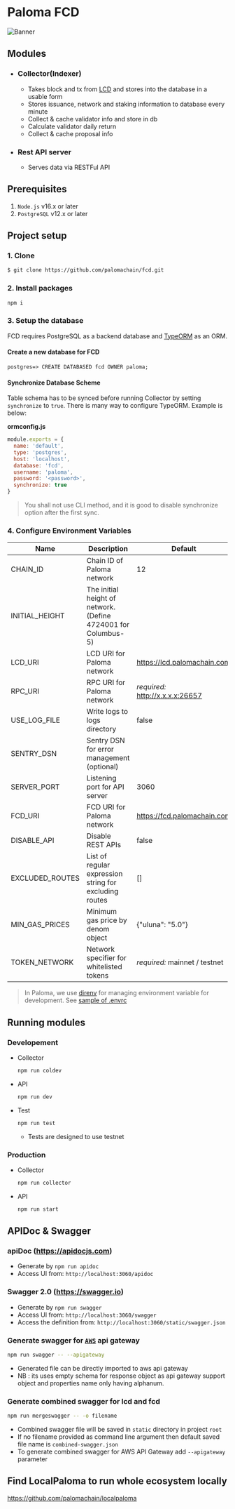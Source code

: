 # Paloma FCD

![Banner](banner.png)

## Modules

- ### Collector(Indexer)
  - Takes block and tx from [LCD](https://docs.paloma.money/How-to/Start-LCD.html#start-the-light-client-daemon-lcd) and stores into the database in a usable form
  - Stores issuance, network and staking information to database every minute
  - Collect & cache validator info and store in db
  - Calculate validator daily return
  - Collect & cache proposal info
- ### Rest API server
  - Serves data via RESTFul API

## Prerequisites

1. `Node.js` v16.x or later
1. `PostgreSQL` v12.x or later

## Project setup

### 1. Clone

```bash
$ git clone https://github.com/palomachain/fcd.git
```

### 2. Install packages

```bash
npm i
```

### 3. Setup the database

FCD requires PostgreSQL as a backend database and [TypeORM](https://github.com/typeorm/typeorm) as an ORM.

#### Create a new database for FCD

```psql
postgres=> CREATE DATABASED fcd OWNER paloma;
```

#### Synchronize Database Scheme

Table schema has to be synced before running Collector by setting `synchronize` to `true`. There is many way to configure TypeORM. Example is below:

**ormconfig.js**

```javascript
module.exports = {
  name: 'default',
  type: 'postgres',
  host: 'localhost',
  database: 'fcd',
  username: 'paloma',
  password: '<password>',
  synchronize: true
}
```

> You shall not use CLI method, and it is good to disable synchronize option after the first sync.

### 4. Configure Environment Variables

| Name                | Description                                                    | Default                                                                                | Module(s)      |
| ------------------- | -------------------------------------------------------------- | -------------------------------------------------------------------------------------- | -------------- |
| CHAIN_ID            | Chain ID of Paloma network                                      | 12                                                                              | API, Collector |
| INITIAL_HEIGHT      | The initial height of network. (Define 4724001 for Columbus-5) |                                                                                        | Collector      |
| LCD_URI             | LCD URI for Paloma network                                      | https://lcd.palomachain.com                                                           | API, Collector |
| RPC_URI             | RPC URI for Paloma network                                      | _required:_ http://x.x.x.x:26657                                                       | API, Collector |
| USE_LOG_FILE        | Write logs to logs directory                                   | false                                                                                  | API, Collector |
| SENTRY_DSN          | Sentry DSN for error management (optional)                     |                                                                                        | API, Collector |
| SERVER_PORT         | Listening port for API server                                  | 3060                                                                                   | API            |
| FCD_URI             | FCD URI for Paloma network                                      | https://fcd.palomachain.com                                                           | API            |
| DISABLE_API         | Disable REST APIs                                              | false                                                                                  | API            |
| EXCLUDED_ROUTES     | List of regular expression string for excluding routes         | []                                                                                     | API            |
| MIN_GAS_PRICES      | Minimum gas price by denom object                              | {"uluna": "5.0"} | API            |
| TOKEN_NETWORK       | Network specifier for whitelisted tokens                       | _required:_ mainnet / testnet                                                          | API            |

> In Paloma, we use [direnv](https://direnv.net) for managing environment variable for development. See [sample of .envrc](.envrc_sample)

## Running modules

### Developement

- Collector
  ```bash
  npm run coldev
  ```
- API
  ```bash
  npm run dev
  ```
- Test
  ```bash
  npm run test
  ```
  - Tests are designed to use testnet

### Production

- Collector
  ```bash
  npm run collector
  ```
- API
  ```bash
  npm run start
  ```

## APIDoc & Swagger

### apiDoc (https://apidocjs.com)

- Generate by `npm run apidoc`
- Access UI from: `http://localhost:3060/apidoc`

### Swagger 2.0 (https://swagger.io)

- Generate by `npm run swagger`
- Access UI from: `http://localhost:3060/swagger`
- Access the definition from: `http://localhost:3060/static/swagger.json`

### Generate swagger for [`AWS`](https://aws.amazon.com/api-gateway/) api gateway

```sh
npm run swagger -- --apigateway
```

- Generated file can be directly imported to aws api gateway
- NB : its uses empty schema for response object as api gateway support object and properties name only having alphanum.

### Generate combined swagger for lcd and fcd

```sh
npm run mergeswagger -- -o filename
```

- Combined swagger file will be saved in `static` directory in project `root`
- If no filename provided as command line argument then default saved file name is `combined-swagger.json`
- To generate combined swagger for AWS API Gateway add `--apigateway` parameter

## Find LocalPaloma to run whole ecosystem locally

https://github.com/palomachain/localpaloma
